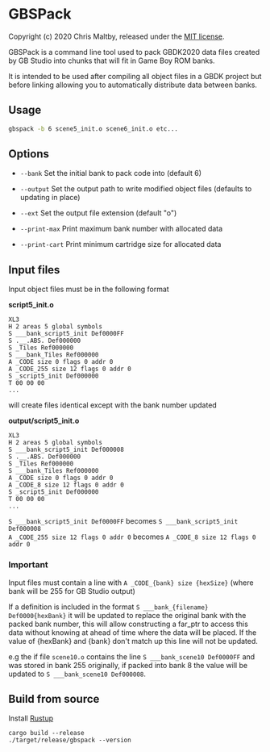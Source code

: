 # GBSPack

Copyright (c) 2020 Chris Maltby, released under the [MIT license](https://opensource.org/licenses/MIT).

GBSPack is a command line tool used to pack GBDK2020 data files created by GB Studio into chunks that will fit in Game Boy ROM banks.

It is intended to be used after compiling all object files in a GBDK project but before linking allowing you to automatically distribute data between banks.

## Usage

```bash
gbspack -b 6 scene5_init.o scene6_init.o etc...
```

## Options

- `--bank` Set the initial bank to pack code into (default 6)

- `--output` Set the output path to write modified object files (defaults to updating in place)

- `--ext` Set the output file extension (default "o")

- `--print-max` Print maximum bank number with allocated data

- `--print-cart` Print minimum cartridge size for allocated data

## Input files

Input object files must be in the following format

**script5_init.o**
```
XL3
H 2 areas 5 global symbols
S ___bank_script5_init Def0000FF
S .__.ABS. Def000000
S _Tiles Ref000000
S ___bank_Tiles Ref000000
A _CODE size 0 flags 0 addr 0
A _CODE_255 size 12 flags 0 addr 0
S _script5_init Def000000
T 00 00 00
...
```

will create files identical except with the bank number updated

**output/script5_init.o**
```
XL3
H 2 areas 5 global symbols
S ___bank_script5_init Def000008
S .__.ABS. Def000000
S _Tiles Ref000000
S ___bank_Tiles Ref000000
A _CODE size 0 flags 0 addr 0
A _CODE_8 size 12 flags 0 addr 0
S _script5_init Def000000
T 00 00 00
...
```

`S ___bank_script5_init Def0000FF` becomes `S ___bank_script5_init Def000008`  
`A _CODE_255 size 12 flags 0 addr 0` becomes `A _CODE_8 size 12 flags 0 addr 0`

### Important

Input files must contain a line with `A _CODE_{bank} size {hexSize}` (where bank will be 255 for GB Studio output)

If a definition is included in the format `S ___bank_{filename} Def0000{hexBank}` it will be updated to replace the original bank with the packed bank number, this will allow constructing a far_ptr to access this data without knowing at ahead of time where the data will be placed. If the value of {hexBank} and {bank} don't match up this line will not be updated.

e.g the if file `scene10.o` contains the line `S ___bank_scene10 Def0000FF` and was stored in bank 255 originally, if packed into bank 8 the value will be updated to `S ___bank_scene10 Def000008`.

## Build from source

Install [Rustup](https://www.rust-lang.org/tools/install)

```
cargo build --release
./target/release/gbspack --version
```
